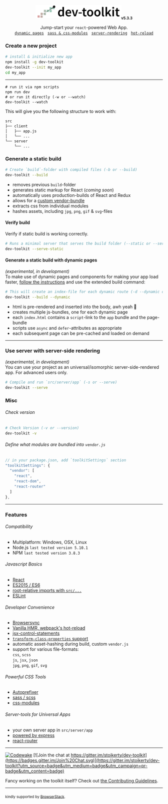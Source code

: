 <p align="center">
  <img src="/packages/dev-toolkit/dev-toolkit-logo.png" alt="universal-dev-toolkit-logo" height='42'><sub><strong>v5.3.3</strong></sub>
</p>
<p align="center">
  Jump-start your <code>react</code>-powered Web App.<br/>
  <a href="#generate-a-static-build-with-dynamic-pages"><code>dynamic pages</code></a>
  &nbsp;&nbsp;<a href="#powerful-css-tools"><code>sass &amp; css-modules</code></a>
  &nbsp;&nbsp;<a href="#use-server-with-server-side-rendering"><code>server-rendering</code></a>
  &nbsp;&nbsp;<a href="#developer-convenience"><code>hot-reload</code></a>
</p>

### Create a new project
```bash
# install & initialize new app
npm install -g dev-toolkit
dev-toolkit --init my_app
cd my_app
```

---

```
# run it via npm scripts
npm run dev
# or run it directly (-w or --watch)
dev-toolkit --watch
```

This will give you the following structure to work with:
```
src
├── client
│   ├── app.js
│   └── ...
└── server
    └── ...
```


### Generate a static build
```bash
# Create `build`-folder with compiled files (-b or --build)
dev-toolkit --build
```
- removes previous `build`-folder
- generates static markup for React (*coming soon*)
- automatically uses production-builds of React and Redux
- allows for a [custom vendor-bundle](#define-what-modules-are-bundled-into-vendorjs)
- extracts css from individual modules
- hashes assets, including `jpg`, `png`, `gif` & `svg`-files

#### Verify build
Verify if static build is working correctly.
```bash
# Runs a minimal server that serves the build folder (--static or --serve-static)
dev-toolkit --serve-static
```

#### Generate a static build with dynamic pages
*(experimental, in development)*<br>
To make use of dynamic pages and components for making your app load faster, [follow the instructions](/packages/dynamic-pages) and use the extended build command:
```bash
# This will create an index-file for each dynamic route (-d --dynamic or --build --dynamic)
dev-toolkit --build --dynamic
```
- html is pre-rendered and inserted into the body, awh yeah 💪
- creates multiple js-bundles, one for each dynamic page
- each `index.html` contains a `script`-link to the `app` bundle and the page-bundle
- scripts use `async` and `defer`-attributes as appropriate
- each subsequent page can be pre-cached and loaded on demand

---

### Use server with server-side rendering
*(experimental, in development)*<br>
You can use your project as an universal/isomorphic server-side-rendered app. For advanced users only.
```bash
# Compile and run `src/server/app` (-s or --serve)
dev-toolkit --serve
```

### Misc

###### Check version
```bash
# Check Version (-v or --version)
dev-toolkit -v
```

###### Define what modules are bundled into `vendor.js`
```js
// in your package.json, add `toolkitSettings` section
"toolkitSettings": {
  "vendor": [
    "react",
    "react-dom",
    "react-router"
  ]
},
```

---
### Features

###### Compatibility

- Multiplatform: Windows, OSX, Linux
- Node.js `last tested version 5.10.1`
- NPM `last tested version 3.8.3`

###### Javascript Basics

- [React]
- [ES2015 / ES6]
- [root-relative imports with `src/...`]
- [ESLint]

###### Developer Convenience

- [Browsersync]
- [Vanilla HMR, webpack's hot-reload]
- [jsx-control-statements]
- [`transform-class-properties` support]
- automatic asset-hashing during build, custom `vendor.js`
- support for various file-formats:<br>  `css`, `scss`<br>  `js`, `jsx`, `json`<br>  `jpg`, `png`, `gif`, `svg`

###### Powerful CSS Tools

- [Autoprefixer]
- [sass / scss]
- [css-modules]

###### Server-tools for Universal Apps

- your own server app in `src/server/app`
- [powered by express]
- [react-router]

[ES2015 / ES6]: https://babeljs.io/docs/learn-es2015/
[`transform-class-properties` support]: https://babeljs.io/docs/plugins/transform-class-properties/
[root-relative imports with `src/...`]: http://survivejs.com/webpack/requiring-files/
[Vanilla HMR, webpack's hot-reload]: https://webpack.github.io/docs/hot-module-replacement-with-webpack.html
[Browsersync]: https://browsersync.io/
[ESLint]: http://eslint.org/
[React]: https://facebook.github.io/react/
[jsx-control-statements]: https://github.com/AlexGilleran/jsx-control-statements
[sass / scss]: http://sass-lang.com/
[css-modules]: https://github.com/css-modules/css-modules
[Autoprefixer]: https://github.com/postcss/autoprefixer
[powered by express]: http://expressjs.com/
[react-router]: https://github.com/reactjs/react-router

---

[![Codewake](https://www.codewake.com/badges/ask_question.svg)](https://www.codewake.com/p/dev-toolkit)
[![Join the chat at https://gitter.im/stoikerty/dev-toolkit](https://badges.gitter.im/Join%20Chat.svg)](https://gitter.im/stoikerty/dev-toolkit?utm_source=badge&utm_medium=badge&utm_campaign=pr-badge&utm_content=badge)

<!-- -->

Fancy working on the toolkit itself? Check out [the Contributing Guidelines](/packages/dev-toolkit/CONTRIBUTING.md).

---

<sub>kindly supported by <a href="https://www.browserstack.com">BrowserStack</a>.</sub>
